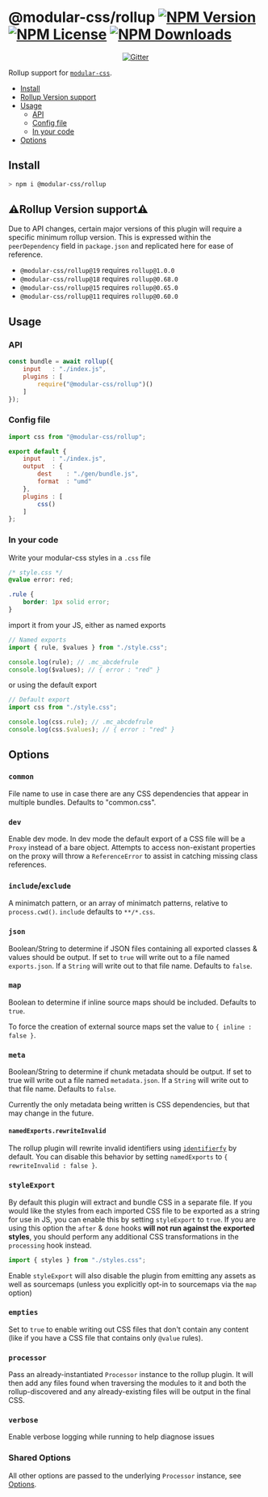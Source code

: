 # @modular-css/rollup  [![NPM Version](https://img.shields.io/npm/v/@modular-css/rollup.svg)](https://www.npmjs.com/package/@modular-css/rollup) [![NPM License](https://img.shields.io/npm/l/@modular-css/rollup.svg)](https://www.npmjs.com/package/@modular-css/rollup) [![NPM Downloads](https://img.shields.io/npm/dm/@modular-css/rollup.svg)](https://www.npmjs.com/package/@modular-css/rollup)

<p align="center">
    <a href="https://gitter.im/modular-css/modular-css"><img src="https://img.shields.io/gitter/room/modular-css/modular-css.svg" alt="Gitter" /></a>
</p>

Rollup support for [`modular-css`](https://github.com/tivac/modular-css).

- [Install](#install)
- [Rollup Version support](#%EF%B8%8Frollup-version-support%EF%B8%8F)
- [Usage](#usage)
  - [API](#api)
  - [Config file](#config-file)
  - [In your code](#in-your-code)
- [Options](#options)

## Install

```bash
> npm i @modular-css/rollup
```

## ⚠️Rollup Version support⚠️

Due to API changes, certain major versions of this plugin will require a specific minimum rollup version. This is expressed within the `peerDependency` field in `package.json` and replicated here for ease of reference.

- `@modular-css/rollup@19` requires `rollup@1.0.0`
- `@modular-css/rollup@18` requires `rollup@0.68.0`
- `@modular-css/rollup@15` requires `rollup@0.65.0`
- `@modular-css/rollup@11` requires `rollup@0.60.0`

## Usage

### API

```js
const bundle = await rollup({
    input   : "./index.js",
    plugins : [
        require("@modular-css/rollup")()
    ]
});
```

### Config file

```js
import css from "@modular-css/rollup";

export default {
    input   : "./index.js",
    output  : {
        dest    : "./gen/bundle.js",
        format  : "umd"
    },
    plugins : [
        css()
    ]
};
```

### In your code

Write your modular-css styles in a `.css` file

```css
/* style.css */
@value error: red;

.rule {
    border: 1px solid error;
}
```

import it from your JS, either as named exports

```js
// Named exports
import { rule, $values } from "./style.css";

console.log(rule); // .mc_abcdefrule
console.log($values); // { error : "red" }
```

or using the default export

```js
// Default export
import css from "./style.css";

console.log(css.rule); // .mc_abcdefrule
console.log(css.$values); // { error : "red" }
```

## Options

### `common`

File name to use in case there are any CSS dependencies that appear in multiple bundles. Defaults to "common.css".

### `dev`

Enable dev mode. In dev mode the default export of a CSS file will be a `Proxy` instead of a bare object. Attempts to access non-existant properties on the proxy will throw a `ReferenceError` to assist in catching missing class references.

### `include`/`exclude`

A minimatch pattern, or an array of minimatch patterns, relative to `process.cwd()`. `include` defaults to `**/*.css`.

### `json`

Boolean/String to determine if JSON files containing all exported classes & values should be output. If set to `true` will write out to a file named `exports.json`. If a `String` will write out to that file name. Defaults to `false`.

### `map`

Boolean to determine if inline source maps should be included. Defaults to `true`.

To force the creation of external source maps set the value to `{ inline : false }`.

### `meta`

Boolean/String to determine if chunk metadata should be output. If set to true will write out a file named `metadata.json`. If a `String` will write out to that file name. Defaults to `false`.

Currently the only metadata being written is CSS dependencies, but that may change in the future.

#### `namedExports.rewriteInvalid`

The rollup plugin will rewrite invalid identifiers using [`identifierfy`](https://github.com/novemberborn/identifierfy) by default. You can disable this behavior by setting `namedExports` to `{ rewriteInvalid : false }`.

### `styleExport`

By default this plugin will extract and bundle CSS in a separate file. If you would like the styles from each imported CSS file to be exported as a string for use in JS, you can enable this by setting `styleExport` to `true`. If you are using this option the `after` & `done` hooks **will not run against the exported styles**, you should perform any additional CSS transformations in the `processing` hook instead.

```js
import { styles } from "./styles.css";
```

Enable `styleExport` will also disable the plugin from emitting any assets as well as sourcemaps (unless you explicitly opt-in to sourcemaps via the `map` option)

### `empties`

Set to `true` to enable writing out CSS files that don't contain any content (like if you have a CSS file that contains only `@value` rules).

### `processor`

Pass an already-instantiated `Processor` instance to the rollup plugin. It will then add any files found when traversing the modules to it and both the rollup-discovered and any already-existing files will be output in the final CSS.

### `verbose`

Enable verbose logging while running to help diagnose issues

### Shared Options

All other options are passed to the underlying `Processor` instance, see [Options](../processor/README.md#options).
